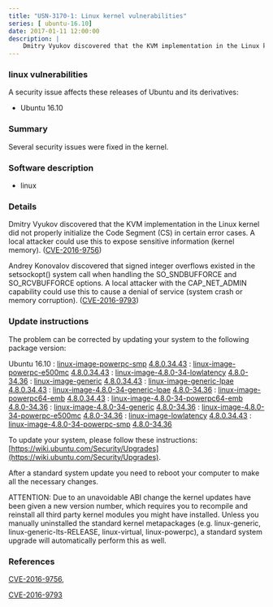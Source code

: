 ```yaml
---
title: "USN-3170-1: Linux kernel vulnerabilities"
series: [ ubuntu-16.10]
date: 2017-01-11 12:00:00
description: |
    Dmitry Vyukov discovered that the KVM implementation in the Linux kernel did not properly initialize the Code Segment (CS) in certain error cases. A local attacker could use this to expose sensitive information (kernel memory). ([CVE-2016-9756](http://people.ubuntu.com/~ubuntu-security/cve/CVE-2016-9756))
--- 
```

 
 


### linux vulnerabilities

A security issue affects these releases of Ubuntu and its derivatives:

* Ubuntu 16.10

### Summary

Several security issues were fixed in the kernel. 

### Software description

* linux 

### Details

Dmitry Vyukov discovered that the KVM implementation in the Linux kernel did not properly initialize the Code Segment (CS) in certain error cases. A local attacker could use this to expose sensitive information (kernel memory). ([CVE-2016-9756](http://people.ubuntu.com/~ubuntu-security/cve/CVE-2016-9756))

Andrey Konovalov discovered that signed integer overflows existed in the setsockopt() system call when handling the SO_SNDBUFFORCE and SO_RCVBUFFORCE options. A local attacker with the CAP_NET_ADMIN capability could use this to cause a denial of service (system crash or memory corruption). ([CVE-2016-9793](http://people.ubuntu.com/~ubuntu-security/cve/CVE-2016-9793)) 

### Update instructions

The problem can be corrected by updating your system to the following package version:

Ubuntu 16.10
 : [linux-image-powerpc-smp](https://launchpad.net/ubuntu/+source/linux) <span> [4.8.0.34.43](https://launchpad.net/ubuntu/+source/linux/4.8.0-34.36) </span> 
 : [linux-image-powerpc-e500mc](https://launchpad.net/ubuntu/+source/linux) <span> [4.8.0.34.43](https://launchpad.net/ubuntu/+source/linux/4.8.0-34.36) </span> 
 : [linux-image-4.8.0-34-lowlatency](https://launchpad.net/ubuntu/+source/linux) <span> [4.8.0-34.36](https://launchpad.net/ubuntu/+source/linux/4.8.0-34.36) </span> 
 : [linux-image-generic](https://launchpad.net/ubuntu/+source/linux) <span> [4.8.0.34.43](https://launchpad.net/ubuntu/+source/linux/4.8.0-34.36) </span> 
 : [linux-image-generic-lpae](https://launchpad.net/ubuntu/+source/linux) <span> [4.8.0.34.43](https://launchpad.net/ubuntu/+source/linux/4.8.0-34.36) </span> 
 : [linux-image-4.8.0-34-generic-lpae](https://launchpad.net/ubuntu/+source/linux) <span> [4.8.0-34.36](https://launchpad.net/ubuntu/+source/linux/4.8.0-34.36) </span> 
 : [linux-image-powerpc64-emb](https://launchpad.net/ubuntu/+source/linux) <span> [4.8.0.34.43](https://launchpad.net/ubuntu/+source/linux/4.8.0-34.36) </span> 
 : [linux-image-4.8.0-34-powerpc64-emb](https://launchpad.net/ubuntu/+source/linux) <span> [4.8.0-34.36](https://launchpad.net/ubuntu/+source/linux/4.8.0-34.36) </span> 
 : [linux-image-4.8.0-34-generic](https://launchpad.net/ubuntu/+source/linux) <span> [4.8.0-34.36](https://launchpad.net/ubuntu/+source/linux/4.8.0-34.36) </span> 
 : [linux-image-4.8.0-34-powerpc-e500mc](https://launchpad.net/ubuntu/+source/linux) <span> [4.8.0-34.36](https://launchpad.net/ubuntu/+source/linux/4.8.0-34.36) </span> 
 : [linux-image-lowlatency](https://launchpad.net/ubuntu/+source/linux) <span> [4.8.0.34.43](https://launchpad.net/ubuntu/+source/linux/4.8.0-34.36) </span> 
 : [linux-image-4.8.0-34-powerpc-smp](https://launchpad.net/ubuntu/+source/linux) <span> [4.8.0-34.36](https://launchpad.net/ubuntu/+source/linux/4.8.0-34.36) </span> 

To update your system, please follow these instructions: [https://wiki.ubuntu.com/Security/Upgrades](https://wiki.ubuntu.com/Security/Upgrades).

After a standard system update you need to reboot your computer to make all the necessary changes.

ATTENTION: Due to an unavoidable ABI change the kernel updates have been given a new version number, which requires you to recompile and reinstall all third party kernel modules you might have installed. Unless you manually uninstalled the standard kernel metapackages (e.g. linux-generic, linux-generic-lts-RELEASE, linux-virtual, linux-powerpc), a standard system upgrade will automatically perform this as well. 

### References

 
 [CVE-2016-9756](http://people.ubuntu.com/~ubuntu-security/cve/CVE-2016-9756), 

 [CVE-2016-9793](http://people.ubuntu.com/~ubuntu-security/cve/CVE-2016-9793)
 

